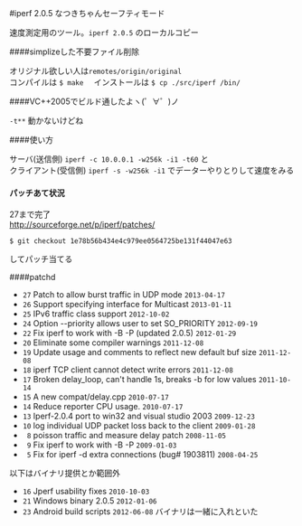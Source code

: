 #iperf 2.0.5 なつきちゃんセーフティモード

速度測定用のツール。`iperf 2.0.5` のローカルコピー   

####simplizeした不要ファイル削除

オリジナル欲しい人は`remotes/origin/original`    
コンパイルは `$ make  ` インストールは ` $ cp ./src/iperf /bin/  `  

####VC++2005でビルド通したよヽ(゜∀゜)ノ

`-t**` 動かないけどね


####使い方

サーバ(送信側) `iperf -c 10.0.0.1 -w256k -i1 -t60`   と  
クライアント(受信側) `iperf -s -w256k -i1` でデーターやりとりして速度をみる   


#### パッチあて状況

27まで完了  
http://sourceforge.net/p/iperf/patches/  

    $ git checkout 1e78b56b434e4c979ee0564725be131f44047e63   

してパッチ当てる

####patchd

* `27` Patch to allow burst traffic in UDP mode                      `2013-04-17`  
* `26` Support specifying interface for Multicast                    `2013-01-11`  
* `25` IPv6 traffic class support                                    `2012-10-02`  
* `24` Option --priority allows user to set SO_PRIORITY              `2012-09-19`  
* `22` Fix iperf to work with -B -P (updated 2.0.5)                  `2012-01-29`  
* `20` Eliminate some compiler warnings                              `2011-12-08`  
* `19` Update usage and comments to reflect new default buf size     `2011-12-08`  
* `18` iperf TCP client cannot detect write errors                   `2011-12-08`  
* `17` Broken delay_loop, can't handle 1s, breaks -b for low values  `2011-10-14`  
* `15` A new compat/​delay.cpp                                       `2010-07-17`  
* `14` Reduce reporter CPU usage.                                    `2010-07-17`  
* `13` Iperf-2.0.4 port to win32 and visual studio 2003              `2009-12-23`  
* `10` log individual UDP packet loss back to the client             `2009-01-28`  
* ` 8` poisson traffic and measure delay patch                       `2008-11-05`  
* ` 9` Fix iperf to work with -B -P                                  `2009-01-03`  
* ` 5` Fix for iperf -d extra connections (bug# 1903811)             `2008-04-25`  

以下はバイナリ提供とか範囲外  

* `16`    Jperf usability fixes                                      `2010-10-03`  
* `21`    Windows binary 2.0.5                                       `2012-01-06`  
* `23`    Android build scripts                                      `2012-06-08`  バイナリは一緒に入れといた  
 



